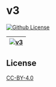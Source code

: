 # v3

[![Github License](https://img.shields.io/github/license/setetres/v3.svg)](https://github.com/setetres/v3/blob/master/LICENSE)

| [![v3](https://setetres.s3.amazonaws.com/setetres.st/img/share-v3.png?v=3&raw=true)](http://v3.setetres.st) |
| ----------------------------------------------------------------------------------------------------------- |

License
-------

[CC-BY-4.0]

[http://v3.setetres.st]: http://v3.setetres.st
[CC-BY-4.0]: http://creativecommons.org/licenses/by/4.0
